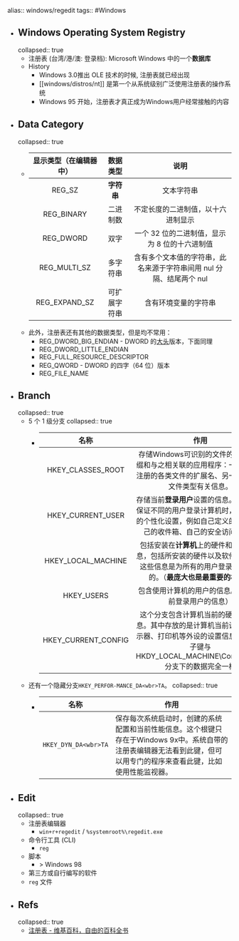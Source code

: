 alias:: windows/regedit
tags:: #Windows

- ## Windows Operating System Registry
  collapsed:: true
  - 注册表 (台湾/港/澳: 登录档): Microsoft Windows 中的一个**数据库**
  - History
    - Windows 3.0推出 OLE 技术的时候, 注册表就已经出现
    - [[windows/distros/nt]] 是第一个从系统级别广泛使用注册表的操作系统
    - Windows 95 开始，注册表才真正成为Windows用户经常接触的内容
- ## Data Category
  collapsed:: true
  - | 显示类型（在编辑器中） |   数据类型   |                             说明                             |
    | :--------------------: | :----------: | :----------------------------------------------------------: |
    |         REG_SZ         |  **字符串**  |                          文本字符串                          |
    |       REG_BINARY       |   二进制数   |              不定长度的二进制值，以十六进制显示              |
    |       REG_DWORD        |     双字     |        一个 32 位的二进制值，显示为 8 位的十六进制值         |
    |      REG_MULTI_SZ      |   多字符串   | 含有多个文本值的字符串，此名来源于字符串间用 nul 分隔、结尾两个 nul |
    |     REG_EXPAND_SZ      | 可扩展字符串 |                     含有环境变量的字符串                     |
  - 此外，注册表还有其他的数据类型，但是均不常用：
    - REG_DWORD_BIG_ENDIAN - DWORD 的[大头](https://zh.wikipedia.org/wiki/字节序)版本，下面同理
    - REG_DWORD_LITTLE_ENDIAN
    - REG_FULL_RESOURCE_DESCRIPTOR
    - REG_QWORD - DWORD 的四字（64 位）版本
    - REG_FILE_NAME
- ## Branch
  collapsed:: true
  - 5 个 1 级分支
    collapsed:: true
    - |        名称         |                             作用                             |
      | :-----------------: | :----------------------------------------------------------: |
      |  HKEY_CLASSES_ROOT  | 存储Windows可识别的文件的文件名后缀和与之相关联的应用程序：一类是已经注册的各类文件的扩展名、另一类是各类文件类型有关信息。 |
      |  HKEY_CURRENT_USER  | 存储当前**登录用户**设置的信息。这些信息保证不同的用户登录计算机时，使用自己的个性化设置，例如自己定义的墙纸、自己的收件箱、自己的安全访问权限等 |
      | HKEY_LOCAL_MACHINE  | 包括安装在**计算机**上的硬件和软件的信息，包括所安装的硬件以及软件的设置。这些信息是为所有的用户登录系统服务的。（**最庞大也是最重要的根键**） |
      |     HKEY_USERS      |    包含使用计算机的用户的信息。（所有以前登录用户的信息）    |
      | HKEY_CURRENT_CONFIG | 这个分支包含计算机当前的硬件配置信息。其中存放的是计算机当前设置，如显示器、打印机等外设的设置信息等。它的子键与HKDY_LOCAL_MACHINE\Config\0001分支下的数据完全一样 |
  - 还有一个隐藏分支` HKEY_PERFOR-MANCE_DA<wbr>TA `。
    collapsed:: true
    - | 名称                 | 作用                                                         |
      | -------------------- | ------------------------------------------------------------ |
      | `HKEY_DYN_DA<wbr>TA` | 保存每次系统启动时，创建的系统配置和当前性能信息。这个根键只存在于Windows 9x中。系统自带的注册表编辑器无法看到此键，但可以用专门的程序来查看此键，比如使用性能监视器。 |
- ## Edit
  collapsed:: true
  - 注册表编辑器
    - `win+r+regedit` / `%systemroot%\regedit.exe`
  - 命令行工具 (CLI)
    - `reg`
  - 脚本
    - \> Windows 98
  - 第三方或自行编写的软件
  - `reg` 文件
- ## Refs
  collapsed:: true
  - [注册表 - 维基百科，自由的百科全书](https://zh.wikipedia.org/zh-cn/%E6%B3%A8%E5%86%8C%E8%A1%A8)
